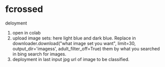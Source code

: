 # fcrossed

deloyment
1. open in colab
2. upload image sets: here light blue and dark blue. Replace in downloader.download("what image set you want", limit=30, output_dir='imagess',
                    adult_filter_off=True) them by what you searched in bing search for images.
3. deployment in last input jpg url of image to be classified.
